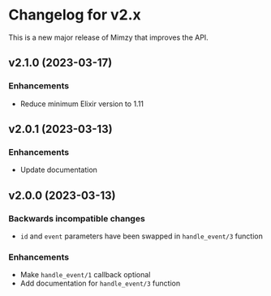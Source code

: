 # Changelog for v2.x

This is a new major release of Mimzy that improves the API.

## v2.1.0 (2023-03-17)

### Enhancements

  * Reduce minimum Elixir version to 1.11

## v2.0.1 (2023-03-13)

### Enhancements

  * Update documentation

## v2.0.0 (2023-03-13)

### Backwards incompatible changes

  * `id` and `event` parameters have been swapped in `handle_event/3` function

### Enhancements

  * Make `handle_event/1` callback optional
  * Add documentation for `handle_event/3` function
